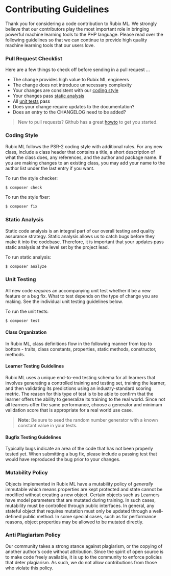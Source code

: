 # Contributing Guidelines
Thank you for considering a code contribution to Rubix ML. We strongly believe that our contributors play the most important role in bringing powerful machine learning tools to the PHP language. Please read over the following guidelines so that we can continue to provide high quality machine learning tools that our users love.

### Pull Request Checklist
Here are a few things to check off before sending in a pull request ...

- The change provides high value to Rubix ML engineers
- The change does not introduce unnecessary complexity
- Your changes are consistent with our [coding style](#coding-style)
- Your changes pass [static analysis](#static-analysis)
- All [unit tests](#unit-testing) pass
- Does your change require updates to the documentation?
- Does an entry to the CHANGELOG need to be added?

> New to pull requests? Github has a great [howto](https://help.github.com/articles/about-pull-requests/) to get you started.

### Coding Style
Rubix ML follows the PSR-2 coding style with additional rules. For any new class, include a class header that contains a title, a short description of what the class does, any references, and the author and package name. If you are making changes to an existing class, you may add your name to the author list under the last entry if you want.

To run the style checker:
```sh
$ composer check
```

To run the style fixer:
```sh
$ composer fix
```

### Static Analysis
Static code analysis is an integral part of our overall testing and quality assurance strategy. Static analysis allows us to catch bugs before they make it into the codebase. Therefore, it is important that your updates pass static analysis at the level set by the project lead.

To run static analysis:
```sh
$ composer analyze
```
  
### Unit Testing
All new code *requires* an accompanying unit test whether it be a new feature or a bug fix. What to test depends on the type of change you are making. See the individual unit testing guidelines below.

To run the unit tests:
```sh
$ composer test
```

#### Class Organization
In Rubix ML, class definitions flow in the following manner from top to bottom - traits, class constants, properties, static methods, constructor, methods.

#### Learner Testing Guidelines
Rubix ML uses a unique end-to-end testing schema for all learners that involves generating a controlled training and testing set, training the learner, and then validating its predictions using an industry-standard scoring metric. The reason for this type of test is to be able to confirm that the learner offers the ability to generalize its training to the real world. Since not all learners offer the same performance, choose a generator and minimum validation score that is appropriate for a real world use case.

> **Note:** Be sure to seed the random number generator with a known constant value in your tests.

#### Bugfix Testing Guidelines
Typically bugs indicate an area of the code that has not been properly tested yet. When submitting a bug fix, please include a passing test that would have reproduced the bug prior to your changes.

### Mutability Policy
Objects implemented in Rubix ML have a mutability policy of *generally* immutable which means properties are kept protected and state cannot be modified without creating a new object. Certain objects such as Learners have model parameters that are mutated during training. In such cases, mutability must be controlled through public interfaces. In general, any stateful object that requires mutation must only be updated through a well-defined public method. In some special cases, such as for performance reasons, object properties may be allowed to be mutated directly.

### Anti Plagiarism Policy
Our community takes a strong stance against plagiarism, or the copying of another author's code without attribution. Since the spirit of open source is to make code freely available, it is up to the community to enforce policies that deter plagiarism. As such, we do not allow contributions from those who violate this policy.